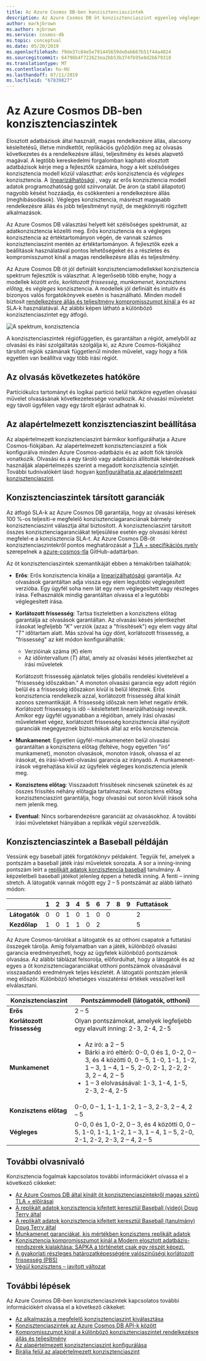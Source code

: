 ```yaml
---
title: Az Azure Cosmos DB-ben konzisztenciaszintek
description: Az Azure Cosmos DB öt konzisztenciaszint egyenleg végleges konzisztencia, a rendelkezésre állás és a késleltetés kompromisszummal segítségével rendelkezik.
author: markjbrown
ms.author: mjbrown
ms.service: cosmos-db
ms.topic: conceptual
ms.date: 05/20/2019
ms.openlocfilehash: f9de37c04e5e791445659de0ab667b51f44a4024
ms.sourcegitcommit: 64798b4f722623ea2bb53b374fb95e8d2b679318
ms.translationtype: MT
ms.contentlocale: hu-HU
ms.lasthandoff: 07/11/2019
ms.locfileid: "67839827"
---
```

# <a name="consistency-levels-in-azure-cosmos-db"></a>Az Azure Cosmos DB-ben konzisztenciaszintek

Elosztott adatbázisok által használt, magas rendelkezésre állás, alacsony késleltetésű, illetve mindkettőt, replikációs győződjön meg az olvasás következetes és a rendelkezésre állási, teljesítmény és késés alapvető magával. A legtöbb kereskedelmi forgalomban kapható elosztott adatbázisok kérje meg a fejlesztők számára, hogy a két szélsőséges konzisztencia modell közül választhat: *erős* konzisztencia és *végleges* konzisztencia. A  [linearizálhatósági](https://cs.brown.edu/~mph/HerlihyW90/p463-herlihy.pdf) , vagy az erős konzisztencia modell adatok programozhatóság gold színvonalát. De áron (a stabil állapotot) nagyobb késést hozzáadja, és csökkenteni a rendelkezésre állás (meghibásodások). Végleges konzisztencia, másrészt magasabb rendelkezésre állás és jobb teljesítményt nyújt, de megkönnyíti rögzített alkalmazások. 

Az Azure Cosmos DB választási helyett két szélsőséges spektrumát, az adatkonzisztencia közelíti meg. Erős konzisztencia és a végleges konzisztencia az értéktartományon végén, de vannak számos konzisztenciaszint mentén az értéktartományon. A fejlesztők ezek a beállítások használatával pontos lehetőségeket és a részletes és kompromisszumot kínál a magas rendelkezésre állás és teljesítmény. 

Az Azure Cosmos DB öt jól definiált konzisztenciamodellekkel konzisztencia spektrum fejlesztők is választhat. A legerősebb több enyhe, hogy a modellek között *erős*, *korlátozott frissesség*, *munkamenet*, *konzisztens előtag*, és *végleges* konzisztencia. A modellek jól definiált és intuitív és bizonyos valós forgatókönyvek esetén is használható. Minden modell biztosít [rendelkezésre állás és teljesítmény kompromisszumot kínál a](consistency-levels-tradeoffs.md) és az SLA-k használatával. Az alábbi képen látható a különböző konzisztenciaszintet egy átfogó.

![A spektrum, konzisztencia](./media/consistency-levels/five-consistency-levels.png)

A konzisztenciaszintek régiófüggetlen, és garantáltan a régiót, amelyből az olvasási és írási szolgáltatás szolgálja ki, az Azure Cosmos-fiókjához társított régiók számának függetlenül minden művelet, vagy hogy a fiók egyetlen van beállítva vagy több írási régiót.

## <a name="scope-of-the-read-consistency"></a>Az olvasás következetes hatóköre

Partíciókulcs tartományt és logikai partíció belül hatóköre egyetlen olvasási művelet olvasásának következetessége vonatkozik. Az olvasási műveletet egy távoli ügyfélen vagy egy tárolt eljárást adhatnak ki.

## <a name="configure-the-default-consistency-level"></a>Az alapértelmezett konzisztenciaszint beállítása

Az alapértelmezett konzisztenciaszint bármikor konfigurálhatja a Azure Cosmos-fiókjában. Az alapértelmezett konzisztenciaszint a fiók konfigurálva minden Azure Cosmos-adatbázis és az adott fiók tárolók vonatkozik. Olvasási és a egy tároló vagy adatbázis állították lekérdezések használják alapértelmezés szerint a megadott konzisztencia szintjét. További tudnivalókért lásd: hogyan [konfigurálhatja az alapértelmezett konzisztenciaszint](how-to-manage-consistency.md#configure-the-default-consistency-level).

## <a name="guarantees-associated-with-consistency-levels"></a>Konzisztenciaszintek társított garanciák

Az átfogó SLA-k az Azure Cosmos DB garantálja, hogy az olvasási kérések 100 %-os teljesíti-e megfelelő konzisztenciagaranciának bármely konzisztenciaszint választja által biztosított. A konzisztenciaszint társított összes konzisztenciagaranciákat teljesülése esetén egy olvasási kérést megfelel-e a konzisztencia SLA-t. Az Azure Cosmos DB-öt konzisztenciaszintekről pontos meghatározását a [TLA + specifikációs nyelv](https://lamport.azurewebsites.net/tla/tla.html) szerepelnek a [azure-cosmos-tla](https://github.com/Azure/azure-cosmos-tla) GitHub-adattárban. 

Az öt konzisztenciaszintek szemantikáját ebben a témakörben találhatók:

- **Erős**: Erős konzisztencia kínálja a [linearizálhatósági](https://aphyr.com/posts/313-strong-consistency-models) garantálja. Az olvasások garantáltan adja vissza egy elem legutóbbi véglegesített verzióba. Egy ügyfél soha nem lát egy nem véglegesített vagy részleges írása. Felhasználók mindig garantáltan olvassa el a legutóbbi véglegesített írása.

- **Korlátozott frissesség**: Tartsa tiszteletben a konzisztens előtag garantálja az olvasások garantáltan. Az olvasási késés jelentkezhet írásokat legfeljebb *"K"* verziók (azaz a "frissítések") egy elem vagy által *"T"* időtartam alatt. Más szóval ha úgy dönt, korlátozott frissesség, a "frissesség" az két módon konfigurálhatók: 

  * Verzióinak száma (*K*) elem
  * Az időintervallum (*T*) által, amely az olvasási késés jelentkezhet az írási műveletek 

  Korlátozott frissesség ajánlatok teljes globális rendelési kivételével a "frissesség időszakban." A monoton olvasási garancia egy adott régión belül és a frissesség időszakon kívül is belül léteznek. Erős konzisztencia rendelkezik azzal, korlátozott frissesség által kínált azonos szemantikáját. A frissesség időszak nem lehet negatív érték. Korlátozott frissesség is idő – késleltetett linearizálhatósági nevezik. Amikor egy ügyfél ugyanabban a régióban, amely írási olvasási műveleteket végez, korlátozott frissesség konzisztencia által nyújtott garanciák megegyeznek biztosítékok által az erős konzisztencia.

- **Munkamenet**:  Egyetlen ügyfél-munkameneten belül olvasási garantáltan a konzisztens előtag (feltéve, hogy egyetlen "író" munkamenet), monoton olvasások, monoton írások, olvassa el az írásokat, és írási-követi-olvasási garancia az irányadó. A munkamenet-írások végrehajtása kívül az ügyfelek végleges konzisztencia jelenik meg.

- **Konzisztens előtag**: Visszaadott frissítések nincsenek szünetek és az összes frissítés néhány előtagja tartalmaznak. Konzisztens előtag konzisztenciaszint garantálja, hogy olvasási out soron kívüli írások soha nem jelenik meg.

- **Eventual**: Nincs sorbarendezésre garanciát az olvasásokhoz. A további írási műveleteket hiányában a replikák végül szerveződik.

## <a name="consistency-levels-explained-through-baseball"></a>Konzisztenciaszintek a Baseball példáján

Vessünk egy baseball játék forgatókönyv példaként. Tegyük fel, amelyek a pontszám a baseball játék írási műveletek sorozata. A sor a inning-inning pontszám leírt a [replikált adatok konzisztencia baseball](https://www.microsoft.com/en-us/research/wp-content/uploads/2011/10/ConsistencyAndBaseballReport.pdf) tanulmány. A képzeletbeli baseball játékot jelenleg éppen a hetedik inning. A fenti – inning stretch. A látogatók vannak mögött egy 2 – 5 pontszámát az alább látható módon:

| | **1** | **2** | **3** | **4** | **5** | **6** | **7** | **8** | **9** | **Futtatások** |
| - | - | - | - | - | - | - | - | - | - | - |
| **Látogatók** | 0 | 0 | 1 | 0 | 1 | 0 | 0 |  |  | 2 |
| **Kezdőlap** | 1 | 0 | 1 | 1 | 0 | 2 |  |  |  | 5 |

Az Azure Cosmos-tárolókat a látogatók és az otthoni csapatok a futtatási összegek tárolja. Amíg folyamatban van a játék, különböző olvasási garancia eredményezheti, hogy az ügyfelek különböző pontszámok olvasása. Az alábbi táblázat felsorolja, előfordulhat, hogy a látogatók és az egyes a öt konzisztenciagaranciákat otthoni pontszámok olvasásával visszaadandó eredmények teljes készletét. A látogatói pontszám jelenik meg először. Különböző lehetséges visszatérési értékek vesszővel kell elválasztani.

| **Konzisztenciaszint** | **Pontszámmodell (látogatók, otthoni)** |
| - | - |
| **Erős** | 2 – 5 |
| **Korlátozott frissesség** | Olyan pontszámokat, amelyek legfeljebb egy elavult inning: 2-3, 2-4, 2-5 |
| **Munkamenet** | <ul><li>Az író: a 2 – 5</li><li> Bárki a író eltérő: 0-0, 0 és 1, 0-2, 0 – 3, és 4 közötti 0, 0 – 5, 1-0, 1-1, 1-2, 1 – 3, 1 – 4, 1 – 5, 2-0, 2-1, 2-2, 2-3, 2 – 4, 2 – 5</li><li>1 – 3 elolvasásával: 1-3, 1-4, 1-5, 2-3, 2-4, 2-5</li> |
| **Konzisztens előtag** | 0-0, 0 – 1, 1-1, 1-2, 1 – 3, 2-3, 2 – 4, 2 – 5 |
| **Végleges** | 0-0, 0 és 1, 0-2, 0 – 3, és 4 közötti 0, 0 – 5, 1-0, 1-1, 1-2, 1 – 3, 1 – 4, 1 – 5, 2-0, 2-1, 2-2, 2-3, 2 – 4, 2 – 5 |

## <a name="additional-reading"></a>További olvasnivaló

Konzisztencia fogalmak kapcsolatos további információkért olvassa el a következő cikkeket:

- [Az Azure Cosmos DB által kínált öt konzisztenciaszintekről magas szintű TLA + előírásai](https://github.com/Azure/azure-cosmos-tla)
- [A replikált adatok konzisztencia kifejtett keresztül Baseball (videó) Doug Terry által](https://www.youtube.com/watch?v=gluIh8zd26I)
- [A replikált adatok konzisztencia kifejtett keresztül Baseball (tanulmány) Doug Terry által](https://www.microsoft.com/en-us/research/publication/replicated-data-consistency-explained-through-baseball/?from=http%3A%2F%2Fresearch.microsoft.com%2Fpubs%2F157411%2Fconsistencyandbaseballreport.pdf)
- [Munkamenet garanciákat, kis mértékben konzisztens replikált adatok](https://dl.acm.org/citation.cfm?id=383631)
- [Konzisztencia kompromisszumot kínál a Modern elosztott adatbázis-rendszerek kialakítása: SAPKA a történetet csak egy részét képezi.](https://www.computer.org/csdl/magazine/co/2012/02/mco2012020037/13rRUxjyX7k)
- [A gyakorlati részleges határozatképességére valószínűségi korlátozott frissesség (PBS)](https://vldb.org/pvldb/vol5/p776_peterbailis_vldb2012.pdf)
- [Végül konzisztens – javított változat](https://www.allthingsdistributed.com/2008/12/eventually_consistent.html)

## <a name="next-steps"></a>További lépések

Az Azure Cosmos DB-ben konzisztenciaszintek kapcsolatos további információkért olvassa el a következő cikkeket:

* [Az alkalmazás a megfelelő konzisztenciaszint kiválasztása](consistency-levels-choosing.md)
* [Konzisztenciaszintek az Azure Cosmos DB API-k között](consistency-levels-across-apis.md)
* [Kompromisszumot kínál a különböző konzisztenciaszintet rendelkezésre állás és teljesítmény](consistency-levels-tradeoffs.md)
* [Az alapértelmezett konzisztenciaszint konfigurálása](how-to-manage-consistency.md#configure-the-default-consistency-level)
* [Bírálja felül az alapértelmezett konzisztenciaszint](how-to-manage-consistency.md#override-the-default-consistency-level)

